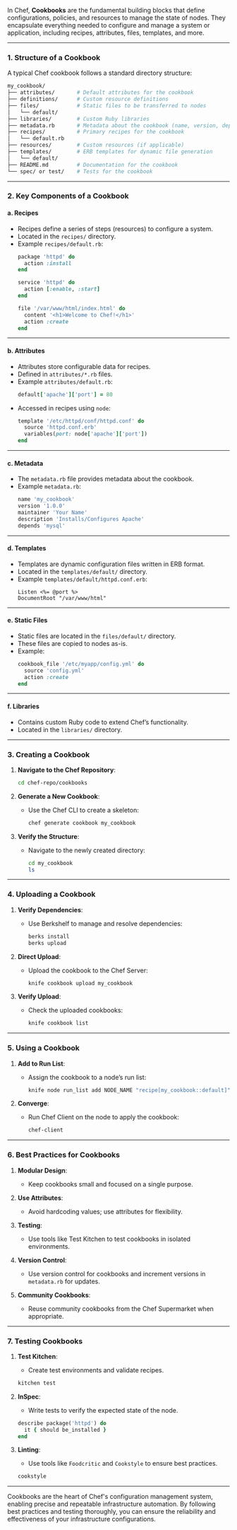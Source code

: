 In Chef, **Cookbooks** are the fundamental building blocks that define configurations, policies, and resources to manage the state of nodes. They encapsulate everything needed to configure and manage a system or application, including recipes, attributes, files, templates, and more.

---

### **1. Structure of a Cookbook**

A typical Chef cookbook follows a standard directory structure:

```bash
my_cookbook/
├── attributes/       # Default attributes for the cookbook
├── definitions/      # Custom resource definitions
├── files/            # Static files to be transferred to nodes
│   └── default/
├── libraries/        # Custom Ruby libraries
├── metadata.rb       # Metadata about the cookbook (name, version, dependencies)
├── recipes/          # Primary recipes for the cookbook
│   └── default.rb
├── resources/        # Custom resources (if applicable)
├── templates/        # ERB templates for dynamic file generation
│   └── default/
├── README.md         # Documentation for the cookbook
└── spec/ or test/    # Tests for the cookbook
```

---

### **2. Key Components of a Cookbook**

#### **a. Recipes**
- Recipes define a series of steps (resources) to configure a system.
- Located in the `recipes/` directory.
- Example `recipes/default.rb`:
  ```ruby
  package 'httpd' do
    action :install
  end

  service 'httpd' do
    action [:enable, :start]
  end

  file '/var/www/html/index.html' do
    content '<h1>Welcome to Chef!</h1>'
    action :create
  end
  ```

---

#### **b. Attributes**
- Attributes store configurable data for recipes.
- Defined in `attributes/*.rb` files.
- Example `attributes/default.rb`:
  ```ruby
  default['apache']['port'] = 80
  ```
- Accessed in recipes using `node`:
  ```ruby
  template '/etc/httpd/conf/httpd.conf' do
    source 'httpd.conf.erb'
    variables(port: node['apache']['port'])
  end
  ```

---

#### **c. Metadata**
- The `metadata.rb` file provides metadata about the cookbook.
- Example `metadata.rb`:
  ```ruby
  name 'my_cookbook'
  version '1.0.0'
  maintainer 'Your Name'
  description 'Installs/Configures Apache'
  depends 'mysql'
  ```

---

#### **d. Templates**
- Templates are dynamic configuration files written in ERB format.
- Located in the `templates/default/` directory.
- Example `templates/default/httpd.conf.erb`:
  ```erb
  Listen <%= @port %>
  DocumentRoot "/var/www/html"
  ```

---

#### **e. Static Files**
- Static files are located in the `files/default/` directory.
- These files are copied to nodes as-is.
- Example:
  ```ruby
  cookbook_file '/etc/myapp/config.yml' do
    source 'config.yml'
    action :create
  end
  ```

---

#### **f. Libraries**
- Contains custom Ruby code to extend Chef’s functionality.
- Located in the `libraries/` directory.

---

### **3. Creating a Cookbook**

1. **Navigate to the Chef Repository**:
   ```bash
   cd chef-repo/cookbooks
   ```

2. **Generate a New Cookbook**:
   - Use the Chef CLI to create a skeleton:
     ```bash
     chef generate cookbook my_cookbook
     ```

3. **Verify the Structure**:
   - Navigate to the newly created directory:
     ```bash
     cd my_cookbook
     ls
     ```

---

### **4. Uploading a Cookbook**

1. **Verify Dependencies**:
   - Use Berkshelf to manage and resolve dependencies:
     ```bash
     berks install
     berks upload
     ```

2. **Direct Upload**:
   - Upload the cookbook to the Chef Server:
     ```bash
     knife cookbook upload my_cookbook
     ```

3. **Verify Upload**:
   - Check the uploaded cookbooks:
     ```bash
     knife cookbook list
     ```

---

### **5. Using a Cookbook**

1. **Add to Run List**:
   - Assign the cookbook to a node’s run list:
     ```bash
     knife node run_list add NODE_NAME "recipe[my_cookbook::default]"
     ```

2. **Converge**:
   - Run Chef Client on the node to apply the cookbook:
     ```bash
     chef-client
     ```

---

### **6. Best Practices for Cookbooks**

1. **Modular Design**:
   - Keep cookbooks small and focused on a single purpose.

2. **Use Attributes**:
   - Avoid hardcoding values; use attributes for flexibility.

3. **Testing**:
   - Use tools like Test Kitchen to test cookbooks in isolated environments.

4. **Version Control**:
   - Use version control for cookbooks and increment versions in `metadata.rb` for updates.

5. **Community Cookbooks**:
   - Reuse community cookbooks from the Chef Supermarket when appropriate.

---

### **7. Testing Cookbooks**

1. **Test Kitchen**:
   - Create test environments and validate recipes.
   ```bash
   kitchen test
   ```

2. **InSpec**:
   - Write tests to verify the expected state of the node.
   ```ruby
   describe package('httpd') do
     it { should be_installed }
   end
   ```

3. **Linting**:
   - Use tools like `Foodcritic` and `Cookstyle` to ensure best practices.
   ```bash
   cookstyle
   ```

---

Cookbooks are the heart of Chef's configuration management system, enabling precise and repeatable infrastructure automation. By following best practices and testing thoroughly, you can ensure the reliability and effectiveness of your infrastructure configurations.
